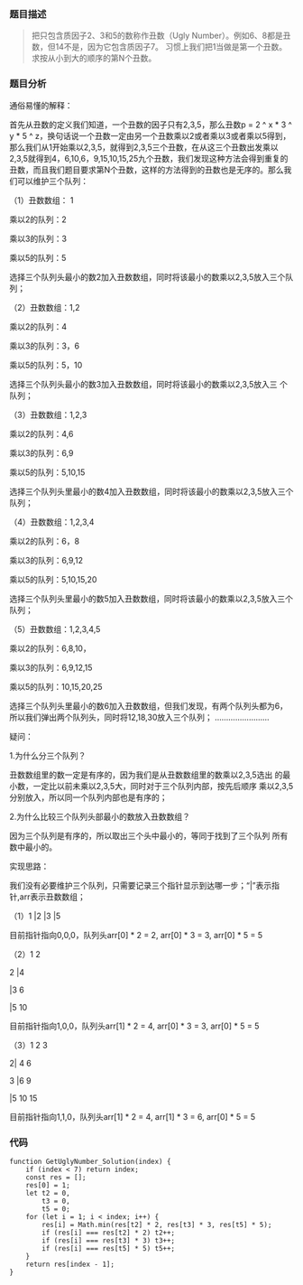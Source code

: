 ### 题目描述
> 把只包含质因子2、3和5的数称作丑数（Ugly Number）。例如6、8都是丑数，但14不是，因为它包含质因子7。 习惯上我们把1当做是第一个丑数。求按从小到大的顺序的第N个丑数。

### 题目分析
通俗易懂的解释：

首先从丑数的定义我们知道，一个丑数的因子只有2,3,5，那么丑数p = 2 ^ x * 3 ^ y * 5 ^ z，换句话说一个丑数一定由另一个丑数乘以2或者乘以3或者乘以5得到，那么我们从1开始乘以2,3,5，就得到2,3,5三个丑数，在从这三个丑数出发乘以2,3,5就得到4，6,10,6，9,15,10,15,25九个丑数，我们发现这种方法会得到重复的丑数，而且我们题目要求第N个丑数，这样的方法得到的丑数也是无序的。那么我们可以维护三个队列：

（1）丑数数组： 1

乘以2的队列：2

乘以3的队列：3

乘以5的队列：5

选择三个队列头最小的数2加入丑数数组，同时将该最小的数乘以2,3,5放入三个队列；

（2）丑数数组：1,2

乘以2的队列：4

乘以3的队列：3，6

乘以5的队列：5，10

选择三个队列头最小的数3加入丑数数组，同时将该最小的数乘以2,3,5放入三
个队列；

（3）丑数数组：1,2,3

乘以2的队列：4,6

乘以3的队列：6,9

乘以5的队列：5,10,15

选择三个队列头里最小的数4加入丑数数组，同时将该最小的数乘以2,3,5放入三个队列；

（4）丑数数组：1,2,3,4

乘以2的队列：6，8

乘以3的队列：6,9,12

乘以5的队列：5,10,15,20

选择三个队列头里最小的数5加入丑数数组，同时将该最小的数乘以2,3,5放入三个队列；

（5）丑数数组：1,2,3,4,5

乘以2的队列：6,8,10，

乘以3的队列：6,9,12,15

乘以5的队列：10,15,20,25

选择三个队列头里最小的数6加入丑数数组，但我们发现，有两个队列头都为6，所以我们弹出两个队列头，同时将12,18,30放入三个队列；
……………………

疑问：

1.为什么分三个队列？

丑数数组里的数一定是有序的，因为我们是从丑数数组里的数乘以2,3,5选出
的最小数，一定比以前未乘以2,3,5大，同时对于三个队列内部，按先后顺序
乘以2,3,5分别放入，所以同一个队列内部也是有序的；

2.为什么比较三个队列头部最小的数放入丑数数组？

因为三个队列是有序的，所以取出三个头中最小的，等同于找到了三个队列
所有数中最小的。

实现思路：

我们没有必要维护三个队列，只需要记录三个指针显示到达哪一步；“|”表示指针,arr表示丑数数组；

（1）1
|2
|3
|5

目前指针指向0,0,0，队列头arr[0] * 2 = 2,  arr[0] * 3 = 3,  arr[0] * 5 = 5

（2）1 2

2 |4

|3 6

|5 10

目前指针指向1,0,0，队列头arr[1] * 2 = 4,  arr[0] * 3 = 3, arr[0] * 5 = 5

（3）1 2 3

2| 4 6

3 |6 9

|5 10 15

目前指针指向1,1,0，队列头arr[1] * 2 = 4,  arr[1] * 3 = 6, arr[0] * 5 = 5

### 代码
```
function GetUglyNumber_Solution(index) {
  	if (index < 7) return index;
 	const res = [];
  	res[0] = 1;
  	let t2 = 0,
      	t3 = 0,
      	t5 = 0;
  	for (let i = 1; i < index; i++) {
    	res[i] = Math.min(res[t2] * 2, res[t3] * 3, res[t5] * 5);
    	if (res[i] === res[t2] * 2) t2++;
    	if (res[i] === res[t3] * 3) t3++;
    	if (res[i] === res[t5] * 5) t5++;
  	}
  	return res[index - 1];
}
```
